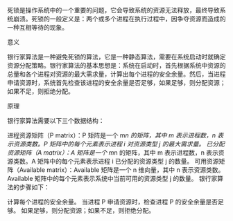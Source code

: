 死锁是操作系统中的一个重要的问题，它会导致系统的资源无法释放，最终导致系统崩溃。死锁的一般定义是：两个或多个进程在执行过程中，因争夺资源而造成的一种互相等待的现象。

意义

银行家算法是一种避免死锁的算法，它是一种静态算法，需要在系统启动时就确定资源分配策略。银行家算法的基本思想是：系统在启动时，首先根据系统中资源的总量和各个进程对资源的最大需求量，计算出每个进程的安全余量。然后，当进程申请资源时，系统首先检查该进程的安全余量是否足够，如果足够，则分配资源；如果不足，则拒绝分配。

原理

银行家算法需要以下三个数据结构：

进程资源矩阵（P matrix）：P 矩阵是一个 m*n 的矩阵，其中 m 表示进程数，n 表示资源类数。P 矩阵中的每个元素表示进程 i 对资源类型 j 的最大需求量。
已分配资源矩阵（A matrix）：A 矩阵是一个 m*n 的矩阵，其中 m 表示进程数，n 表示资源类数。A 矩阵中的每个元素表示进程 i 已分配的资源类型 j 的数量。
可用资源矩阵（Available matrix）：Available 矩阵是一个 n 维向量，其中 n 表示资源类数。Available 矩阵中的每个元素表示系统中当前可用的资源类型 j 的数量。
银行家算法的步骤如下：

计算每个进程的安全余量。
当进程 P 申请资源时，检查进程 P 的安全余量是否足够。
如果足够，则分配资源；如果不足，则拒绝分配。